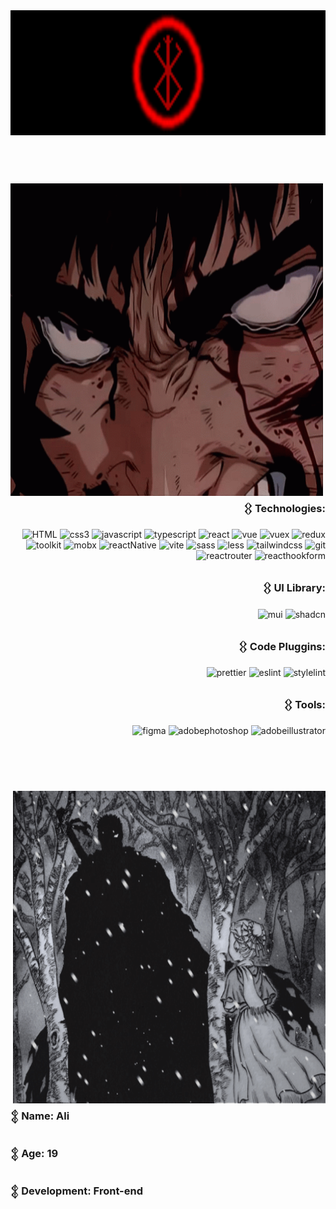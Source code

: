 <div>

<img height='200' width='100%' src="https://github.com/otsairaze/otsairaze/blob/main/assets/3Rbt.gif"/>

</div>

<br>
<br>
<br>

<div>
  <div>

<img align='left' height='500' width='500' src="https://github.com/otsairaze/otsairaze/blob/main/assets/fxa6.gif"/>

</div>

<div align='right' height='800'>
  
### 𒌐 Technologies:

![HTML](https://img.shields.io/badge/html5-000?style=for-the-badge&logo=html5&logoColor=fff)
![css3](https://img.shields.io/badge/css3-000?style=for-the-badge&logo=css3&logoColor=fff)
![javascript](https://img.shields.io/badge/javascript-000?style=for-the-badge&logo=javascript&logoColor=fff)
![typescript](https://img.shields.io/badge/typescript-000?style=for-the-badge&logo=typescript&logoColor=fff)
![react](https://img.shields.io/badge/react-000?style=for-the-badge&logo=react&logoColor=fff)
![vue](https://img.shields.io/badge/vue-000?style=for-the-badge&logo=vue&logoColor=fff)
![vuex](https://img.shields.io/badge/vuex-000?style=for-the-badge&logo=vuex&logoColor=fff)
![redux](https://img.shields.io/badge/redux-000?style=for-the-badge&logo=redux&logoColor=fff)
![toolkit](https://img.shields.io/badge/toolkit-000?style=for-the-badge&logo=toolkit&logoColor=fff)
![mobx](https://img.shields.io/badge/mobx-000?style=for-the-badge&logo=mobx&logoColor=fff)
![reactNative](https://img.shields.io/badge/ReactNative-000?style=for-the-badge&logo=ReactNative&logoColor=fff)
![vite](https://img.shields.io/badge/vite-000?style=for-the-badge&logo=vite&logoColor=fff)
![sass](https://img.shields.io/badge/sass-000?style=for-the-badge&logo=sass&logoColor=fff)
![less](https://img.shields.io/badge/less-000?style=for-the-badge&logo=less&logoColor=fff)
![tailwindcss](https://img.shields.io/badge/tailwindcss-000?style=for-the-badge&logo=tailwindcss&logoColor=fff)
![git](https://img.shields.io/badge/git-000?style=for-the-badge&logo=git&logoColor=fff)
![reactrouter](https://img.shields.io/badge/reactrouter-000?style=for-the-badge&logo=reactrouter&logoColor=fff)
![reacthookform](https://img.shields.io/badge/reacthookform-000?style=for-the-badge&logo=reacthookform&logoColor=fff)

### 𒌐 UI Library:

![mui](https://img.shields.io/badge/mui-000?style=for-the-badge&logo=mui&logoColor=fff)
![shadcn](https://img.shields.io/badge/shadcn-000?style=for-the-badge&logo=shadcn&logoColor=fff)

### 𒌐 Code Pluggins:

![prettier](https://img.shields.io/badge/prettier-000?style=for-the-badge&logo=prettier&logoColor=fff)
![eslint](https://img.shields.io/badge/eslint-000?style=for-the-badge&logo=eslint&logoColor=fff)
![stylelint](https://img.shields.io/badge/stylelint-000?style=for-the-badge&logo=stylelint&logoColor=fff)

### 𒌐 Tools:

![figma](https://img.shields.io/badge/figma-000?style=for-the-badge&logo=figma&logoColor=fff)
![adobephotoshop](https://img.shields.io/badge/adobephotoshop-000?style=for-the-badge&logo=adobephotoshop&logoColor=fff)
![adobeillustrator](https://img.shields.io/badge/adobeillustrator-000?style=for-the-badge&logo=adobeillustrator&logoColor=fff)

</div>
</div>

<br>
<br>
<br>

<div>
  <div>

<img align='right' height='500' width='500' src="https://github.com/otsairaze/otsairaze/blob/main/assets/ba235437871943bb820f0454f45ab0dd.gif"/>

</div>

<div align='left' height='800'>
  
### 𒉭 Name: Ali
### 𒉭 Age: 19
### 𒉭 Development: Front-end
